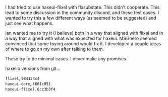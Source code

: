 I had tried to use haxeui-flixel with flxsubstate. This didn't cooperate. This lead to some discussion in the community discord, and these test cases. I wanted to try this a few different ways (as seemed to be suggested) and just see what happens.

Ian wanted me to try it (I believe) both in a way that aligned with flixel and in a way that aligned with what was expected for haxeui. MSGhero seemed convinced that some toying around would fix it. I developed a couple ideas of where to go on my own after talking to them.

These try to be minimal cases. I never make any promises.

haxelib versions from git...

`flixel`, `984124c4`  
`haxeui-core`, `f601c051`  
`haxeui-flixel`, `6cc3b3f4`